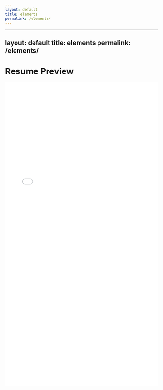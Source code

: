 ```yaml
---
layout: default
title: elements
permalink: /elements/
---
```


---
layout: default
title: elements
permalink: /elements/
---

<h1> Resume Preview</h1>

<embed src="{{ site.baseurl }}/assets/resume1.pdf" type="application/pdf" width="100%" height="1000px" />
